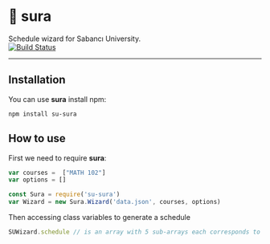 # 📕 sura

Schedule wizard for Sabancı University. \
[![Build Status](https://travis-ci.com/alperb/sura.svg?token=Yf4w6vpgA18wTdJ9UoCf&branch=master)](https://travis-ci.com/alperb/sura)

---

## Installation

You can use **sura** install npm:

```
npm install su-sura
```

## How to use

First we need to require **sura**:

```js
var courses =  ["MATH 102"]
var options = []

const Sura = require('su-sura')
var Wizard = new Sura.Wizard('data.json', courses, options)
```

Then accessing class variables to generate a schedule

```js
SUWizard.schedule // is an array with 5 sub-arrays each corresponds to a day
```